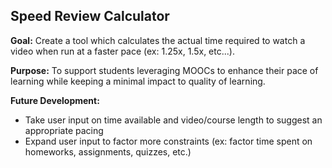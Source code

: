 ## Speed Review Calculator

**Goal:** Create a tool which calculates the actual time required to watch a video when run at a faster pace (ex: 1.25x, 1.5x, etc...).

**Purpose:** To support students leveraging MOOCs to enhance their pace of learning while keeping a minimal impact to quality of learning.

**Future Development:**
* Take user input on time available and video/course length to suggest an appropriate pacing
* Expand user input to factor more constraints (ex: factor time spent on homeworks, assignments, quizzes, etc.)
